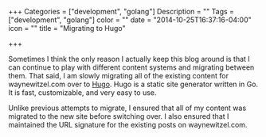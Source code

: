 +++
Categories = ["development", "golang"]
Description = ""
Tags = ["development", "golang"]
color = ""
date = "2014-10-25T16:37:16-04:00"
icon = ""
title = "Migrating to Hugo"

+++

Sometimes I think the only reason I actually keep this blog around is that I can continue to
play with different content systems and migrating between them. That said, I am slowly migrating
all of the existing content for waynewitzel.com over to [Hugo](http://gohugo.io). Hugo is a
static site generator written in Go. It is fast, customizable, and very easy to use.

Unlike previous attempts to migrate, I ensured that all of my content was migrated to the new
site before switching over. I also ensured that I maintained the URL signature for the existing
posts on waynewitzel.com.

